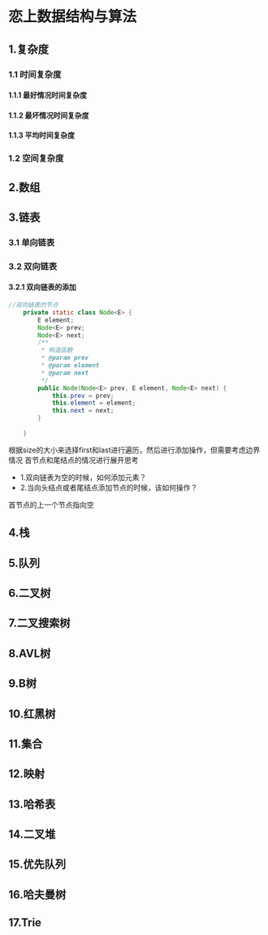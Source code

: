 # 恋上数据结构与算法
## 1.复杂度
### 1.1 时间复杂度
#### 1.1.1 最好情况时间复杂度
#### 1.1.2 最坏情况时间复杂度
#### 1.1.3 平均时间复杂度
### 1.2 空间复杂度
## 2.数组
## 3.链表
### 3.1 单向链表
### 3.2 双向链表
#### 3.2.1 双向链表的添加
```java 
//双向链表的节点
	private static class Node<E> {
		E element;
		Node<E> prev;
		Node<E> next;
		/**
		 * 构造函数
		 * @param prev
		 * @param element
		 * @param next
		 */
		public Node(Node<E> prev, E element, Node<E> next) {
			this.prev = prev;
			this.element = element;
			this.next = next;
		}
		
	}
```
根据size的大小来选择first和last进行遍历，然后进行添加操作，但需要考虑边界情况
首节点和尾结点的情况进行展开思考
- 1.双向链表为空的时候，如何添加元素？
- 2.当向头结点或者尾结点添加节点的时候，该如何操作？

首节点的上一个节点指向空

## 4.栈
## 5.队列
## 6.二叉树
## 7.二叉搜索树
## 8.AVL树
## 9.B树
## 10.红黑树
## 11.集合
## 12.映射
## 13.哈希表
## 14.二叉堆
## 15.优先队列
## 16.哈夫曼树
## 17.Trie